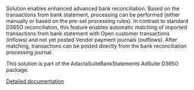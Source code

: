 Solution enables enhanced advanced bank reconciliation. Based on the transactions from bank statement, processing can be performed (either manually or based on the pre-set processing rules). In contrast to standard D365O reconciliation, this feature enables automatic matching of imported transactions from bank statement with Open customer transactions (inflows) and not yet posted Vendor payment journals (outflows). After matching, transactions can be posted directly from the bank reconciliation processing journal. 

This solution is part of the AdactaSuiteBankStatements AdSuite D365O package.

[Detailed documentation]( http://axweb/D365O%20INIT%20Documents/D365_Bank%20Statements.docx?Web=1)